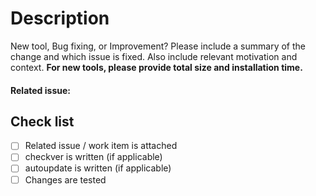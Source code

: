 # Description
New tool, Bug fixing, or Improvement?
Please include a summary of the change and which issue is fixed. Also include relevant motivation and context.
**For new tools, please provide total size and installation time.**

#### Related issue:

## Check list
- [ ] Related issue / work item is attached
- [ ] checkver is written (if applicable)
- [ ] autoupdate is written (if applicable)
- [ ] Changes are tested
